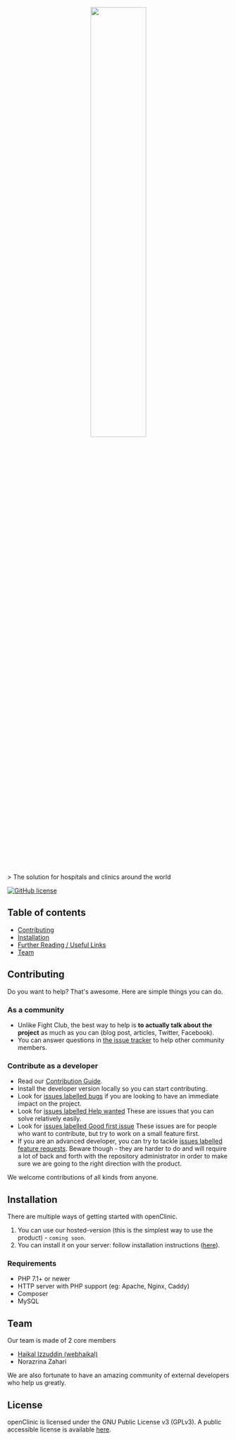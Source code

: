 <p align="center"><img src="https://strixtech.ml/wp-content/uploads/2019/05/openClinic_black.png" width="50%"></p>
> The solution for hospitals and clinics around the world

[![GitHub license](https://img.shields.io/github/license/StrixTech/openclinic.svg)](https://github.com/StrixTech/openclinic/blob/develop/LICENSE)

## Table of contents

- [Contributing](#contributing)
- [Installation](#installation)
- [Further Reading / Useful Links](#further-reading--useful-links)
- [Team](#team)

## Contributing

Do you want to help? That's awesome. Here are simple things you can do.

### As a community

* Unlike Fight Club, the best way to help is **to actually talk about the project** as much as you can (blog post, articles, Twitter, Facebook).
* You can answer questions in [the issue tracker](https://github.com/StrixTech/openclinic) to help other community members.

### Contribute as a developer

* Read our [Contribution Guide](/.github/CONTRIBUTING.md).
* Install the developer version locally so you can start contributing.
* Look for [issues labelled bugs](https://github.com/StrixTech/openclinic/issues?q=is%3Aopen+is%3Aissue+label%3Abug) if you are looking to have an immediate impact on the project.
* Look for [issues labelled Help wanted](https://github.com/StrixTech/openclinic/issues?q=is%3Aissue+is%3Aopen+label%3A%22help+wanted%22) These are issues that you can solve relatively easily.
* Look for [issues labelled Good first issue](https://github.com/StrixTech/openclinic/labels/good%20first%20issue) These issues are for people who want to contribute, but try to work on a small feature first.
* If you are an advanced developer, you can try to tackle [issues labelled feature requests](https://github.com/StrixTech/openclinic/issues?q=is%3Aopen+is%3Aissue+label%3A%22feature+request%22). Beware though - they are harder to do and will require a lot of back and forth with the repository administrator in order to make sure we are going to the right direction with the product.

We welcome contributions of all kinds from anyone.

## Installation
There are multiple ways of getting started with openClinic.

1. You can use our hosted-version (this is the simplest way to use the product) - `coming soon`.
1. You can install it on your server: follow installation instructions ([here](/docs/installation.md)).

### Requirements
- PHP 7.1+ or newer
- HTTP server with PHP support (eg: Apache, Nginx, Caddy)
- Composer
- MySQL

## Team

Our team is made of 2 core members
* [Haikal Izzuddin (webhaikal)](https://github.com/webhaikal)
* Norazrina Zahari

We are also fortunate to have an amazing community of external developers who help us greatly.

## License

openClinic is licensed under the GNU Public License v3 (GPLv3). A public accessible license is available [here](/LICENSE).

